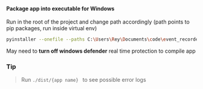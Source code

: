 #### Package app into executable for Windows
Run in the root of the project and change path accordingly (path points to pip packages, run inside virtual env)
```bash
pyinstaller --onefile --paths C:\Users\Rey\Documents\code\event_recorder\venv\Lib\site-packages --name 'Event recorder' --noconsole main.py
```

May need to <b>turn off windows defender</b> real time protection to compile app

### Tip

> 
> Run ```./dist/{app name} ``` to see possible error logs
